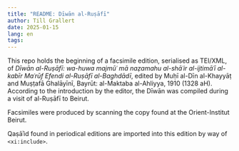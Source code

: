 ```yaml
---
title: "README: Dīwān al-Ruṣāfī"
author: Till Grallert
date: 2025-01-15 
lang: en
tags:
---
```


This repo holds the beginning of a facsimile edition, serialised as TEI/XML, of *Dīwān al-Ruṣāfī: wa-huwa majmūʿ mā naẓamahu al-shāʿir al-ijtimāʿī al-kabīr Maʿrūf Efendi al-Ruṣāfī al-Baghdādī*, edited by Muḥī al-Dīn al-Khayyāṭ and Muṣṭafā Ghalāyīnī, Bayrūt: al-Maktaba al-Ahliyya, 1910 (1328 aH). According to the introduction by the editor, the Dīwān was compiled during a visit of al-Ruṣāfī to Beirut.

Facsimiles were produced by scanning the copy found at the Orient-Institut Beirut.

Qaṣāʾid found in periodical editions are imported into this edition by way of `<xi:include>`.
